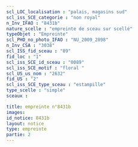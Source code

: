 ```yaml
---
scl_LOC_localisation : "palais, magasins sud"
scl_iss_SCE_categorie : "non royal"
n_Inv_IFAO : "8431b"
nature_scelle : "empreinte de sceau sur scellé"
typeObjet : "Empreinte"
scl_PHO_no_photo_IFAO : "NU_2009_2898"
n_Inv_CSA : "3038"
scl_ISS_fid_sceau : "89"
fid_loc : "1"
scl_iss_SCE_id_sceau : "0089"
scl_iss_SCE_motif : "floral "
scl_US_us_nom : "2632"
fid_US : "2"
scl_iss_SCE_type_sceau : "estampille"
type_scelle : "simple"
sceaux :

title: empreinte n°8431b
images: 
id_notice: 8431b
layout: notice
type: empreinte
partie: 2
---
```

